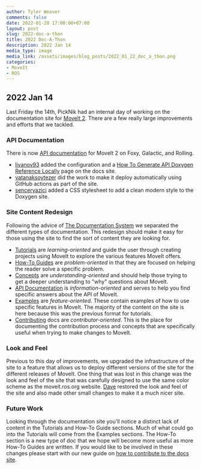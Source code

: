 ```yaml
---
author: Tyler Weaver
comments: false
date: 2022-01-20 17:00:00+07:00
layout: post
slug: 2022-doc-a-thon
title: 2022 Doc-A-Thon
description: 2022 Jan 14
media_type: image
media_link: /assets/images/blog_posts/2022_01_22_doc_a_thon.png
categories:
- MoveIt
- ROS
---
```


## 2022 Jan 14

Last Friday the 14th, PickNik had an internal day of working on the documentation site for [MoveIt 2](https://moveit.picknik.ai/).
There are a few really large improvements and efforts that we tackled.

### API Documentation

There is now [API documentation](https://moveit.picknik.ai/galactic/api/html/index.html) for MoveIt 2 on Foxy, Galactic, and Rolling.

- [livanov93](https://github.com/livanov93) added the configuration and a [How To Generate API Doxygen Reference Locally](https://moveit.picknik.ai/galactic/doc/how_to_guides/how_to_generate_api_doxygen_locally.html) page on the docs site.
- [vatanaksoytezer](https://github.com/vatanaksoytezer) did the work to make it deploy automatically using GitHub actions as part of the site.
- [senceryazici](https://github.com/senceryazici) added a CSS stylesheet to add a clean modern style to the Doxygen site.

### Site Content Redesign

Following the advice of [The Documentation System](https://documentation.divio.com/) we separated the different types of documentation.
This redesign should make it easy for those using the site to find the sort of content they are looking for.
- [Tutorials](https://moveit.picknik.ai/galactic/doc/tutorials/tutorials.html) are *learning-oriented* and guide the user through creating projects using MoveIt to explore the various features MoveIt offers.
- [How-To Guides](https://moveit.picknik.ai/galactic/doc/how_to_guides/how_to_guides.html) are *problem-oriented* in that they are focused on helping the reader solve a specific problem.
- [Concepts](https://moveit.picknik.ai/galactic/doc/concepts/concepts.html) are *understanding-oriented* and should help those trying to get a deeper understanding to "why" questions about MoveIt.
- [API Documentation](https://moveit.picknik.ai/galactic/api/html/index.html) is *information-oriented* and serves to help you find specific answers about the API of MoveIt.
- [Examples](https://moveit.picknik.ai/galactic/doc/examples/examples.html) are *feature-oriented*.  These contain examples of how to use specific features in MoveIt.  The majority of the content on the site is here because this was the previous format for tutorials.
- [Contributing](https://moveit.picknik.ai/galactic/doc/how_to_contribute/how_to_contribute.html) docs are *contributor-oriented*.  This is the place for documenting the contribution process and concepts that are specifically useful when trying to make changes to MoveIt.

### Look and Feel

Previous to this day of improvements, we upgraded the infrastructure of the site to a feature that allows us to deploy different versions of the site for the different releases of MoveIt.
One thing that was lost in this change was the look and feel of the site that was carefully designed to use the same color scheme as the moveit.ros.org website.
[Dave](https://github.com/davetcoleman) restored the look and feel of the site and also made other small changes to make it a much nicer site.

### Future Work

Looking through the documentation site you'll notice a distinct lack of content in the Tutorials and How-To Guide sections.
Much of what could go into the Tutorials will come from the Examples sections.
The How-To section is a new type of doc that we hope will become more useful as more How-To Guides are written.
If you would like to be involved in these changes please start with our new guide on [how to contribute to the docs site](https://moveit.picknik.ai/galactic/doc/how_to_contribute/how_to_contribute_to_site.html).

